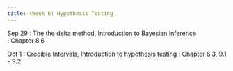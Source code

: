 ```yaml
---
title: (Week 6) Hypothesis Testing
---
```


Sep 29
: The the delta method, Introduction to Bayesian Inference  
  : Chapter 8.6

Oct 1
: Credible Intervals, Introduction to hypothesis testing
  : Chapter 6.3, 9.1 - 9.2
